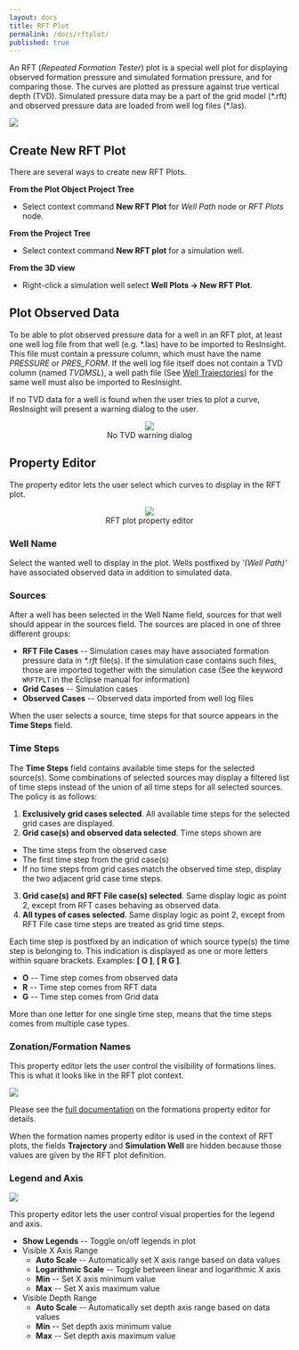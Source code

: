 ```yaml
---
layout: docs
title: RFT Plot
permalink: /docs/rftplot/
published: true
---
```


An RFT (_Repeated Formation Tester_) plot is a special well plot for displaying observed formation pressure and simulated formation pressure, and for comparing those. The curves are plotted as pressure against true vertical depth (TVD). Simulated pressure data may be a part of the grid model (\*.rft) and observed pressure data are loaded from well log files (\*.las).

![]({{site.baseurl}}/images/RftPlot.png)

## Create New RFT Plot
There are several ways to create new RFT Plots.

**From the Plot Object Project Tree**
- Select context command **New RFT Plot** for _Well Path_ node or _RFT Plots_ node.

**From the Project Tree**
- Select context command **New RFT plot** for a simulation well.

**From the 3D view**
- Right-click a simulation well select **Well Plots -> New RFT Plot**.

## Plot Observed Data
To be able to plot observed pressure data for a well in an RFT plot, at least one well log file from that well (e.g. \*.las) have to be imported to ResInsight. This file must contain a pressure column, which must have the name _PRESSURE_ or _PRES_FORM_. If the well log file itself does not contain a TVD column (named _TVDMSL_), a well path file (See [Well Trajectories]({{site.baseurl}}/docs/wellpaths)) for the same well must also be imported to ResInsight.

If no TVD data for a well is found when the user tries to plot a curve, ResInsight will present a warning dialog to the user.

<p align="center">
  <img src="{{site.baseurl}}/images/NoTvdWarningDialog.png"/><br/>
  No TVD warning dialog
</p>

## Property Editor
The property editor lets the user select which curves to display in the RFT plot.

<p align="center">
  <img src="{{site.baseurl}}/images/RftPlotPropertyEditor.png"/><br/>
  RFT plot property editor
</p>

### Well Name
Select the wanted well to display in the plot. Wells postfixed by _'(Well Path)'_ have associated observed data in addition to simulated data.

### Sources
After a well has been selected in the Well Name field, sources for that well should appear in the sources field. The sources are placed in one of three different groups:
- **RFT File Cases** -- Simulation cases may have associated formation pressure data in _\*.rft_ file(s). If the simulation case contains such files, those are imported together with the simulation case (See the keyword `WRFTPLT` in the Eclipse manual for information)
- **Grid Cases** -- Simulation cases
- **Observed Cases** -- Observed data imported from well log files

When the user selects a source, time steps for that source appears in the **Time Steps** field.

### Time Steps
The **Time Steps** field contains available time steps for the selected source(s). Some combinations of selected sources may display a filtered list of time steps instead of the union of all time steps for all selected sources. The policy is as follows:
1. **Exclusively grid cases selected**. All available time steps for the selected grid cases are displayed.
2. **Grid case(s) and observed data selected**. Time steps shown are
  - The time steps from the observed case
  - The first time step from the grid case(s)
  - If no time steps from grid cases match the observed time step, display the two adjacent grid case time steps.
3. **Grid case(s) and RFT File case(s) selected**. Same display logic as point 2, except from RFT cases behaving as observed data.
4. **All types of cases selected**. Same display logic as point 2, except from RFT File case time steps are treated as grid time steps.

Each time step is postfixed by an indication of which source type(s) the time step is belonging to. This indication is displayed as one or more letters within square brackets. Examples: **[ O ]**, **[ R G ]**.
- **O** -- Time step comes from observed data
- **R** -- Time step comes from RFT data
- **G** -- Time step comes from Grid data

More than one letter for one single time step, means that the time steps comes from multiple case types.

### Zonation/Formation Names
This property editor lets the user control the visibility of formations lines. This is what it looks like in the RFT plot context.

![]({{site.baseurl}}/images/RftPltFormationNames.png)

Please see the [full documentation]({{site.baseurl}}/docs/formations) on the formations property editor for details.

<div class="note">
  When the formation names property editor is used in the context of RFT plots, the fields <b>Trajectory</b> and <b>Simulation Well</b> are hidden because those values are given by the RFT plot definition.
</div>

### Legend and Axis
![]({{site.baseurl}}/images/RftLegendAndAxis.png)

This property editor lets the user control visual properties for the legend and axis.
- **Show Legends** -- Toggle on/off legends in plot
- Visible X Axis Range
  - **Auto Scale** -- Automatically set X axis range based on data values
  - **Logarithmic Scale** -- Toggle between linear and logarithmic X axis
  - **Min** -- Set X axis minimum value
  - **Max** -- Set X axis maximum value
- Visible Depth Range
  - **Auto Scale** -- Automatically set depth axis range based on data values
  - **Min** -- Set depth axis minimum value
  - **Max** -- Set depth axis maximum value
